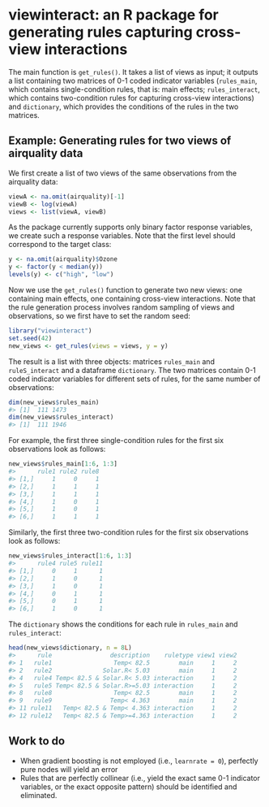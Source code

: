 viewinteract: an R package for generating rules capturing cross-view interactions
=================================================================================

The main function is `get_rules()`. It takes a list of views as input; it outputs a list containing two matrices of 0-1 coded indicator variables (`rules_main`, which contains single-condition rules, that is: main effects; `rules_interact`, which contains two-condition rules for capturing cross-view interactions) and `dictionary`, which provides the conditions of the rules in the two matrices.

Example: Generating rules for two views of airquality data
----------------------------------------------------------

We first create a list of two views of the same observations from the airquality data:

``` r
viewA <- na.omit(airquality)[-1]
viewB <- log(viewA)
views <- list(viewA, viewB)
```

As the package currently supports only binary factor response variables, we create such a response variables. Note that the first level should correspond to the target class:

``` r
y <- na.omit(airquality)$Ozone
y <- factor(y < median(y))
levels(y) <- c("high", "low")
```

Now we use the `get_rules()` function to generate two new views: one containing main effects, one containing cross-view interactions. Note that the rule generation process involves random sampling of views and observations, so we first have to set the random seed:

``` r
library("viewinteract")
set.seed(42)
new_views <- get_rules(views = views, y = y)
```

The result is a list with three objects: matrices `rules_main` and `ruleS_interact` and a dataframe `dictionary`. The two matrices contain 0-1 coded indicator variables for different sets of rules, for the same number of observations:

``` r
dim(new_views$rules_main)
#> [1]  111 1473
dim(new_views$rules_interact)
#> [1]  111 1946
```

For example, the first three single-condition rules for the first six observations look as follows:

``` r
new_views$rules_main[1:6, 1:3]
#>      rule1 rule2 rule8
#> [1,]     1     0     1
#> [2,]     1     1     1
#> [3,]     1     1     1
#> [4,]     1     0     1
#> [5,]     1     0     1
#> [6,]     1     1     1
```

Similarly, the first three two-condition rules for the first six observations look as follows:

``` r
new_views$rules_interact[1:6, 1:3]
#>      rule4 rule5 rule11
#> [1,]     0     1      1
#> [2,]     1     0      1
#> [3,]     1     0      1
#> [4,]     0     1      1
#> [5,]     0     1      1
#> [6,]     1     0      1
```

The `dictionary` shows the conditions for each rule in `rules_main` and `rules_interact`:

``` r
head(new_views$dictionary, n = 8L)
#>      rule                description    ruletype view1 view2
#> 1   rule1                 Temp< 82.5        main     1     2
#> 2   rule2              Solar.R< 5.03        main     1     2
#> 4   rule4 Temp< 82.5 & Solar.R< 5.03 interaction     1     2
#> 5   rule5 Temp< 82.5 & Solar.R>=5.03 interaction     1     2
#> 8   rule8                 Temp< 82.5        main     1     2
#> 9   rule9                Temp< 4.363        main     1     2
#> 11 rule11   Temp< 82.5 & Temp< 4.363 interaction     1     2
#> 12 rule12   Temp< 82.5 & Temp>=4.363 interaction     1     2
```

Work to do
----------

-   When gradient boosting is not employed (i.e., `learnrate = 0`), perfectly pure nodes will yield an error
-   Rules that are perfectly collinear (i.e., yield the exact same 0-1 indicator variables, or the exact opposite pattern) should be identified and eliminated.
